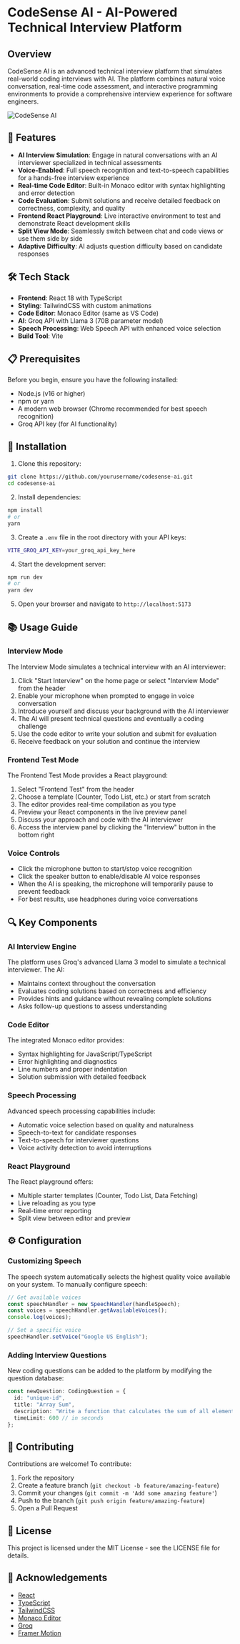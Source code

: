 # CodeSense AI - AI-Powered Technical Interview Platform

## Overview
CodeSense AI is an advanced technical interview platform that simulates real-world coding interviews with AI. The platform combines natural voice conversation, real-time code assessment, and interactive programming environments to provide a comprehensive interview experience for software engineers.

![CodeSense AI](https://via.placeholder.com/800x400?text=CodeSense+AI+Screenshot)

## 🚀 Features

- **AI Interview Simulation**: Engage in natural conversations with an AI interviewer specialized in technical assessments
- **Voice-Enabled**: Full speech recognition and text-to-speech capabilities for a hands-free interview experience
- **Real-time Code Editor**: Built-in Monaco editor with syntax highlighting and error detection
- **Code Evaluation**: Submit solutions and receive detailed feedback on correctness, complexity, and quality
- **Frontend React Playground**: Live interactive environment to test and demonstrate React development skills
- **Split View Mode**: Seamlessly switch between chat and code views or use them side by side
- **Adaptive Difficulty**: AI adjusts question difficulty based on candidate responses

## 🛠️ Tech Stack

- **Frontend**: React 18 with TypeScript
- **Styling**: TailwindCSS with custom animations
- **Code Editor**: Monaco Editor (same as VS Code)
- **AI**: Groq API with Llama 3 (70B parameter model)
- **Speech Processing**: Web Speech API with enhanced voice selection
- **Build Tool**: Vite

## 📋 Prerequisites

Before you begin, ensure you have the following installed:

- Node.js (v16 or higher)
- npm or yarn
- A modern web browser (Chrome recommended for best speech recognition)
- Groq API key (for AI functionality)

## 🔧 Installation

1. Clone this repository:
```bash
git clone https://github.com/yourusername/codesense-ai.git
cd codesense-ai
```

2. Install dependencies:
```bash
npm install
# or
yarn
```

3. Create a `.env` file in the root directory with your API keys:
```bash
VITE_GROQ_API_KEY=your_groq_api_key_here
```

4. Start the development server:
```bash
npm run dev
# or
yarn dev
```

5. Open your browser and navigate to `http://localhost:5173`

## 📚 Usage Guide

### Interview Mode

The Interview Mode simulates a technical interview with an AI interviewer:

1. Click "Start Interview" on the home page or select "Interview Mode" from the header
2. Enable your microphone when prompted to engage in voice conversation
3. Introduce yourself and discuss your background with the AI interviewer
4. The AI will present technical questions and eventually a coding challenge
5. Use the code editor to write your solution and submit for evaluation
6. Receive feedback on your solution and continue the interview

### Frontend Test Mode

The Frontend Test Mode provides a React playground:

1. Select "Frontend Test" from the header
2. Choose a template (Counter, Todo List, etc.) or start from scratch
3. The editor provides real-time compilation as you type
4. Preview your React components in the live preview panel
5. Discuss your approach and code with the AI interviewer
6. Access the interview panel by clicking the "Interview" button in the bottom right

### Voice Controls

- Click the microphone button to start/stop voice recognition
- Click the speaker button to enable/disable AI voice responses
- When the AI is speaking, the microphone will temporarily pause to prevent feedback
- For best results, use headphones during voice conversations

## 🔍 Key Components

### AI Interview Engine

The platform uses Groq's advanced Llama 3 model to simulate a technical interviewer. The AI:

- Maintains context throughout the conversation
- Evaluates coding solutions based on correctness and efficiency
- Provides hints and guidance without revealing complete solutions
- Asks follow-up questions to assess understanding

### Code Editor

The integrated Monaco editor provides:

- Syntax highlighting for JavaScript/TypeScript
- Error highlighting and diagnostics
- Line numbers and proper indentation
- Solution submission with detailed feedback

### Speech Processing

Advanced speech processing capabilities include:

- Automatic voice selection based on quality and naturalness
- Speech-to-text for candidate responses
- Text-to-speech for interviewer questions
- Voice activity detection to avoid interruptions

### React Playground

The React playground offers:

- Multiple starter templates (Counter, Todo List, Data Fetching)
- Live reloading as you type
- Real-time error reporting
- Split view between editor and preview

## ⚙️ Configuration

### Customizing Speech

The speech system automatically selects the highest quality voice available on your system. To manually configure speech:

```typescript
// Get available voices
const speechHandler = new SpeechHandler(handleSpeech);
const voices = speechHandler.getAvailableVoices();
console.log(voices);

// Set a specific voice
speechHandler.setVoice("Google US English");
```

### Adding Interview Questions

New coding questions can be added to the platform by modifying the question database:

```typescript
const newQuestion: CodingQuestion = {
  id: "unique-id",
  title: "Array Sum",
  description: "Write a function that calculates the sum of all elements in an array of integers.",
  timeLimit: 600 // in seconds
};
```

## 🤝 Contributing

Contributions are welcome! To contribute:

1. Fork the repository
2. Create a feature branch (`git checkout -b feature/amazing-feature`)
3. Commit your changes (`git commit -m 'Add some amazing feature'`)
4. Push to the branch (`git push origin feature/amazing-feature`)
5. Open a Pull Request

## 📝 License

This project is licensed under the MIT License - see the LICENSE file for details.

## 🙏 Acknowledgements

- [React](https://reactjs.org/)
- [TypeScript](https://www.typescriptlang.org/)
- [TailwindCSS](https://tailwindcss.com/)
- [Monaco Editor](https://microsoft.github.io/monaco-editor/)
- [Groq](https://groq.com/)
- [Framer Motion](https://www.framer.com/motion/)